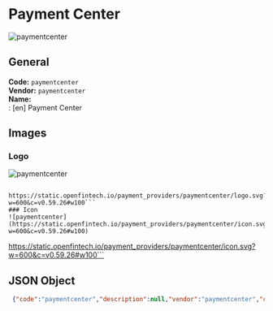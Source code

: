 # Payment Center 
![paymentcenter](https://static.openfintech.io/payment_providers/paymentcenter/logo.svg?w=600&c=v0.59.26#w100)  
## General 
**Code:** `paymentcenter`  
**Vendor:** `paymentcenter`  
**Name:**  
:	[en] Payment Center  
## Images 
### Logo 
![paymentcenter](https://static.openfintech.io/payment_providers/paymentcenter/logo.svg?w=600&c=v0.59.26#w100)  
```
 https://static.openfintech.io/payment_providers/paymentcenter/logo.svg?w=600&c=v0.59.26#w100```  
### Icon 
![paymentcenter](https://static.openfintech.io/payment_providers/paymentcenter/icon.svg?w=600&c=v0.59.26#w100)  
```
 https://static.openfintech.io/payment_providers/paymentcenter/icon.svg?w=600&c=v0.59.26#w100```  
## JSON Object 
```json
 {"code":"paymentcenter","description":null,"vendor":"paymentcenter","categories":null,"countries":null,"payment_method":null,"payout_method":null,"metadata":null,"name":{"en":"Payment Center"}}```  
